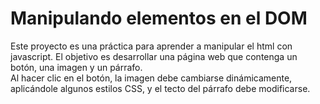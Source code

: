 <h1>Manipulando elementos en el DOM</h1>
<p>Este proyecto es una práctica para aprender a manipular el html con javascript. El objetivo es desarrollar una página web que contenga un botón, una imagen y un párrafo. <br>
Al hacer clic en el botón, la imagen debe cambiarse dinámicamente, aplicándole algunos estilos CSS, y el tecto del párrafo debe modificarse.</p>
